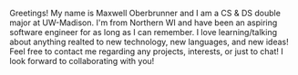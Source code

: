 Greetings! My name is Maxwell Oberbrunner and I am a CS & DS double major at UW-Madison. I'm from Northern WI and have been an aspiring software engineer for as long as
I can remember. I love learning/talking about anything realted to new technology, new languages, and new ideas! Feel free to contact me regarding any projects, interests,
or just to chat! I look forward to collaborating with you! 

<!---
POST RESUME WHEN FINISHED maxoberbrunner.com
--->
